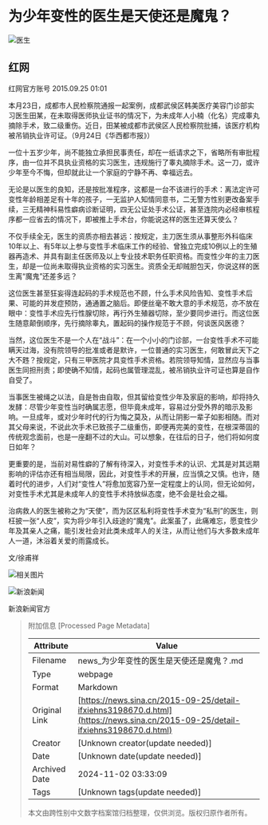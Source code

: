 # 为少年变性的医生是天使还是魔鬼？

![医生](//n.sinaimg.cn/sinakd10200/360/w180h180/20221208/6996-f61d7d9fa1e0defff9079fb329bbe345.jpg)

## 红网

红网官方账号 2015.09.25 01:01

本月23日，成都市人民检察院通报一起案例，成都武侯区韩美医疗美容门诊部实习医生田某，在未取得医师执业证书的情况下，为未成年人小楠（化名）完成睾丸摘除手术，致二级重伤。近日，田某被成都市武侯区人民检察院批捕，该医疗机构被吊销执业许可证。（9月24日《华西都市报》）

一位十五岁少年，尚不能独立承担民事责任，却在一纸请求之下，省略所有审批程序，由一位并不具执业资格的实习医生，违规施行了睾丸摘除手术。这一刀，或许少年至今不悔，但却就此让一个家庭的宁静不再、幸福远去。

无论是以医生的良知，还是按批准程序，这都是一台不该进行的手术：离法定许可变性年龄相差足有十年的孩子，一无监护人知情同意书，二无警方性别更改备案手续，三无精神科易性癖病诊断证明，四无公证处手术公证，甚至连院内必经审核程序都一应省去的情况下，即被推上手术台，你能说这样的医生还算天使么？

不仅手续全无，医生的资质亦相去甚远：按规定，主刀医生须从事整形外科临床10年以上、有5年以上参与变性手术临床工作的经验、曾独立完成10例以上的生殖器再造术、并具有副主任医师及以上专业技术职务任职资格。而变性少年的主刀医生，却是一位尚未取得执业资格的实习医生。资质全无却贼胆包天，你说这样的医生离“魔鬼”还差多远？

这位医生甚至狂妄得连起码的手术规范也不顾，什么手术风险告知、变性手术后果、可能的并发症预防，通通置之脑后。即便丝毫不敢大意的手术规范，亦不放在眼中：变性手术应先行性腺切除，再行外生殖器切除，至少要同步进行。而这位医生随意颠倒顺序，先行摘除睾丸，置起码的操作规范于不顾，何谈医风医德？

当然，这位医生不是一个人在“战斗”：在一个小小的门诊部，一台变性手术不可能瞒天过海，没有院领导的批准或者是默许，一位普通的实习医生，何敢冒此天下之大不韪？按规定，只有三甲医院才具变性手术资格。若院领导知情，显然应与当事医生同担刑责；即使确不知情，起码也属管理混乱，被吊销执业许可证也算是自作自受了。

当事医生被绳之以法，自是咎由自取，但其留给变性少年及家庭的影响，却将持久发酵：尽管少年变性当时确属志愿，但毕竟未成年，容易过分受外界的暗示及影响。一旦成年，或对少年时代的行为悔之莫及，从而让阴影一辈子如影相随。而对其父母来说，不说此次手术已致孩子二级重伤，即便再完美的变性，在根深蒂固的传统观念面前，也是一座翻不过的大山。可以想象，在往后的日子，他们将如何度日如年？

更重要的是，当前对易性癖的了解有待深入，对变性手术的认识、尤其是对其远期影响的评估亦还有相当局限，因此，对变性手术的开展，应当慎之又慎。也许，随着时代的进步，人们对“变性人”将愈加宽容乃至一定程度上的认同，但无论如何，对变性手术尤其是未成年人的变性手术持放纵态度，绝不会是社会之福。

治病救人的医生被称之为“天使”，而为区区私利将变性手术变为“私刑”的医生，则枉披一张“人皮”，实为将少年引入歧途的“魔鬼”。此案虽了，此痛难忘，愿变性少年及其亲人之痛，能引发社会对此类未成年人的关注，从而让他们与大多数未成年人一道，沐浴着关爱的雨露成长。

文/徐甫祥

![相关图片](//k.sinaimg.cn/n/translate/20150808/m-d-fxftkpn9731565.jpg/w700d1q75cms.jpg?by=cms_fixed_width)

![新浪新闻](https://n.sinaimg.cn/default/80905340/20200331/sinalogo.png)

新浪新闻官方

> 附加信息 [Processed Page Metadata]
>
> | Attribute       | Value                                  |
> |-----------------|----------------------------------------|
> | Filename        | news_为少年变性的医生是天使还是魔鬼？.md                             |
> | Type            | webpage                                 |
> | Format          | Markdown                               |
> | Original Link   | [https://news.sina.cn/2015-09-25/detail-ifxiehns3198670.d.html](https://news.sina.cn/2015-09-25/detail-ifxiehns3198670.d.html)                       |
> | Creator         | [Unknown creator(update needed)]                              |
> | Date            | [Unknown date(update needed)]                                 |
> | Archived Date   | 2024-11-02 03:33:09                             |
> | Tags            | [Unknown tags(update needed)]                                 |
>
> 本文由跨性别中文数字档案馆归档整理，仅供浏览。版权归原作者所有。
>
